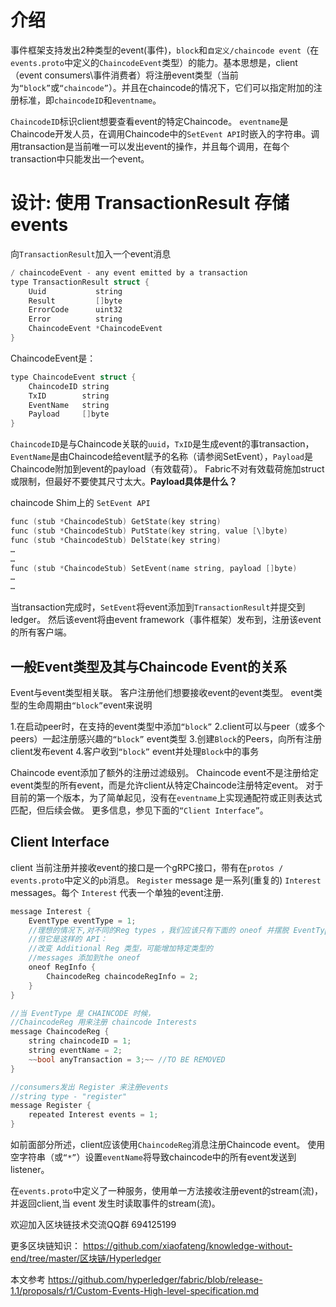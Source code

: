 # 介绍
事件框架支持发出2种类型的event(事件)，`block`和`自定义/chaincode event`（在`events.proto`中定义的`ChaincodeEvent`类型）的能力。基本思想是，client（event consumers\事件消费者）将注册event类型（当前为`“block”`或`“chaincode”`）。并且在chaincode的情况下，它们可以指定附加的注册标准，即`chaincodeID`和`eventname`。 

`ChaincodeID`标识client想要查看event的特定Chaincode。
`eventname`是Chaincode开发人员，在调用Chaincode中的`SetEvent API`时嵌入的字符串。调用transaction是当前唯一可以发出event的操作，并且每个调用，在每个transaction中只能发出一个event。

# 设计: 使用 TransactionResult 存储 events
向`TransactionResult`加入一个event消息

``` c
/ chaincodeEvent - any event emitted by a transaction
type TransactionResult struct {
	Uuid           string          
	Result         []byte
	ErrorCode      uint32
	Error          string
	ChaincodeEvent *ChaincodeEvent
}
```
ChaincodeEvent是：

``` c
type ChaincodeEvent struct {
	ChaincodeID string
	TxID        string
	EventName   string
	Payload     []byte
}
```

`ChaincodeID`是与Chaincode关联的`uuid`，`TxID`是生成event的事transaction，`EventName`是由Chaincode给event赋予的名称（请参阅SetEvent），`Payload`是Chaincode附加到event的payload（有效载荷）。 Fabric不对有效载荷施加struct或限制，但最好不要使其尺寸太大。**Payload具体是什么？**

chaincode Shim上的 `SetEvent API`

```c
func (stub *ChaincodeStub) GetState(key string)
func (stub *ChaincodeStub) PutState(key string, value [\]byte)
func (stub *ChaincodeStub) DelState(key string)
…
…
func (stub *ChaincodeStub) SetEvent(name string, payload []byte)
…
…
```

当transaction完成时，`SetEvent`将event添加到`TransactionResult`并提交到ledger。 然后该event将由event framework（事件框架）发布到，注册该event的所有客户端。

## 一般Event类型及其与Chaincode Event的关系

Event与event类型相关联。 客户注册他们想要接收event的event类型。 event类型的生命周期由`“block”`event来说明

1.在启动peer时，在支持的event类型中添加`“block”`
2.client可以与peer（或多个peers）一起注册感兴趣的`“block”` event类型
3.创建`Block`的Peers，向所有注册client发布event
4.客户收到`“block”` event并处理`Block`中的事务

Chaincode event添加了额外的注册过滤级别。 Chaincode event不是注册给定event类型的所有event，而是允许client从特定Chaincode注册特定event。 对于目前的第一个版本，为了简单起见，没有在`eventname`上实现通配符或正则表达式匹配，但后续会做。 更多信息，参见下面的`“Client Interface”`。

## Client Interface

client 当前注册并接收event的接口是一个gRPC接口，带有在`protos / events.proto`中定义的`pb`消息。 `Register` message 是一系列(重复的) `Interest` messages。每个 `Interest` 代表一个单独的event注册.

```c
message Interest {
    EventType eventType = 1;
    //理想的情况下,对不同的Reg types ，我们应该只有下面的 oneof 并摆脱 EventType。
    //但它是这样的 API： 
    //改变 Additional Reg 类型，可能增加特定类型的 
    //messages 添加到the oneof
    oneof RegInfo {
        ChaincodeReg chaincodeRegInfo = 2;
    }
}

//当 EventType 是 CHAINCODE 时候，
//ChaincodeReg 用来注册 chaincode Interests
message ChaincodeReg {
    string chaincodeID = 1;
    string eventName = 2;
    ~~bool anyTransaction = 3;~~ //TO BE REMOVED
}

//consumers发出 Register 来注册events
//string type - "register"
message Register {
    repeated Interest events = 1;
}

```

如前面部分所述，client应该使用`ChaincodeReg`消息注册Chaincode event。 使用空字符串（或`“*”`）设置`eventName`将导致chaincode中的所有event发送到listener。

在`events.proto`中定义了一种服务，使用单一方法接收注册event的stream(流)，并返回client,当 event 发生时读取事件的stream(流)。

欢迎加入区块链技术交流QQ群 694125199

更多区块链知识：
https://github.com/xiaofateng/knowledge-without-end/tree/master/区块链/Hyperledger

本文参考
https://github.com/hyperledger/fabric/blob/release-1.1/proposals/r1/Custom-Events-High-level-specification.md




